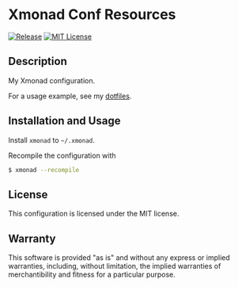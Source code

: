# Xmonad Conf Resources

[![Release](https://img.shields.io/github/release/rxrc/xmonad-config.svg)](https://github.com/rxrc/xmonad-config/releases)
[![MIT License](https://img.shields.io/github/license/rxrc/xmonad-config.svg)](./LICENSE.txt)

## Description

My Xmonad configuration.

For a usage example, see my [dotfiles].

[dotfiles]: https://github.com/rxrc/dotfiles

## Installation and Usage

Install `xmonad` to `~/.xmonad`.

Recompile the configuration with

```bash
$ xmonad --recompile
```

## License

This configuration is licensed under the MIT license.

## Warranty

This software is provided "as is" and without any express or
implied warranties, including, without limitation, the implied
warranties of merchantibility and fitness for a particular
purpose.
